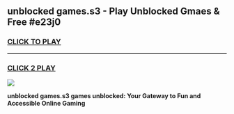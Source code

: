 
## unblocked games.s3 - Play Unblocked Gmaes & Free #e23j0
<h3>
<a href="https://news.freeplayer.one?title=unblocked_games.s3&ref=03M">CLICK TO PLAY</a></h3>
<hr>

<h3>
<a href="https://news.freeplayer.one?title=unblocked_games.s3&ref=03M">CLICK 2 PLAY</a>
  
</h3>

<a href="https://news.freeplayer.one?title=unblocked_games.s3&ref=03M"><img src="https://clearcache.store/games.png"></a>


**unblocked games.s3 games unblocked: Your Gateway to Fun and Accessible Online Gaming**
